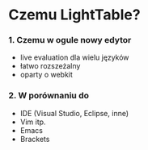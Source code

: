 Czemu LightTable?
=================



### 1. Czemu w ogule nowy edytor

- live evaluation dla wielu języków
- łatwo rozszeżalny
- oparty o webkit




### 2. W porównaniu do

- IDE (Visual Studio, Eclipse, inne)
- Vim itp.
- Emacs
- Brackets
